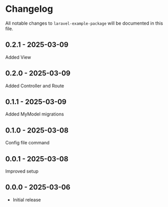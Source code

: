 # Changelog

All notable changes to `laravel-example-package` will be documented in this file.

## 0.2.1 - 2025-03-09

Added View

## 0.2.0 - 2025-03-09

Added Controller and Route

## 0.1.1 - 2025-03-09

Added MyModel migrations

## 0.1.0 - 2025-03-08

Config file command

## 0.0.1 - 2025-03-08

Improved setup

## 0.0.0 - 2025-03-06

- Initial release
